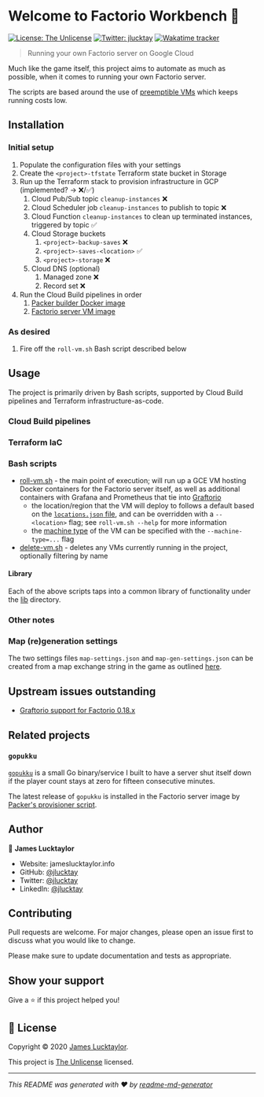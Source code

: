 # Welcome to Factorio Workbench 👋

[![License: The Unlicense](https://img.shields.io/badge/License-The%20Unlicense-yellow.svg)][1]
[![Twitter: jlucktay](https://img.shields.io/twitter/follow/jlucktay.svg?style=social)][2]
[![Wakatime tracker](https://wakatime.com/badge/github/jlucktay/factorio-workbench.svg)][3]

> Running your own Factorio server on Google Cloud

Much like the game itself, this project aims to automate as much as possible, when it comes to running your own
Factorio server.

The scripts are based around the use of [preemptible VMs] which keeps running costs low.

## Installation

### Initial setup

1. Populate the configuration files with your settings
1. Create the `<project>-tfstate` Terraform state bucket in Storage
1. Run up the Terraform stack to provision infrastructure in GCP (implemented? -> ❌/✅)
    1. Cloud Pub/Sub topic `cleanup-instances` ❌
    1. Cloud Scheduler job `cleanup-instances` to publish to topic ❌
    1. Cloud Function `cleanup-instances` to clean up terminated instances, triggered by topic ✅
    1. Cloud Storage buckets
        1. `<project>-backup-saves` ❌
        1. `<project>-saves-<location>` ✅
        1. `<project>-storage` ❌
    1. Cloud DNS (optional)
        1. Managed zone ❌
        1. Record set ❌
1. Run the Cloud Build pipelines in order
    1. [Packer builder Docker image]
    1. [Factorio server VM image]

### As desired

1. Fire off the `roll-vm.sh` Bash script described below

## Usage

The project is primarily driven by Bash scripts, supported by Cloud Build pipelines and Terraform
infrastructure-as-code.

### Cloud Build pipelines

### Terraform IaC

### Bash scripts

- [roll-vm.sh](scripts/roll-vm.sh) - the main point of execution; will run up a GCE VM hosting Docker containers for
    the Factorio server itself, as well as additional containers with Grafana and Prometheus that tie into [Graftorio]
  - the location/region that the VM will deploy to follows a default based on the [`locations.json` file], and can be
        overridden with a `--<location>` flag; see `roll-vm.sh --help` for more information
  - the [machine type] of the VM can be specified with the `--machine-type=...` flag
- [delete-vm.sh](scripts/delete-vm.sh) - deletes any VMs currently running in the project, optionally filtering by name

#### Library

Each of the above scripts taps into a common library of functionality under the [lib](lib/) directory.

### Other notes

### Map (re)generation settings

The two settings files `map-settings.json` and `map-gen-settings.json` can be created from a map exchange string in the
game as outlined
[here](https://wiki.factorio.com/Command_line_parameters#Creating_the_JSON_files_from_a_map_exchange_string).

## Upstream issues outstanding

- [Graftorio support for Factorio 0.18.x](https://github.com/afex/graftorio/pull/15)

## Related projects

### `gopukku`

[`gopukku`](https://github.com/jlucktay/gopukku) is a small Go binary/service I built to have a server shut itself down
if the player count stays at zero for fifteen consecutive minutes.

The latest release of `gopukku` is installed in the Factorio server image by
[Packer's provisioner script](cloud-build/1-factorio-server/provisioner.sh).

## Author

👤 **James Lucktaylor**

- Website: jameslucktaylor.info
- GitHub: [@jlucktay](https://github.com/jlucktay)
- Twitter: [@jlucktay][2]
- LinkedIn: [@jlucktay](https://linkedin.com/in/jlucktay)

## Contributing

Pull requests are welcome. For major changes, please open an issue first to discuss what you would like to change.

Please make sure to update documentation and tests as appropriate.

## Show your support

Give a ⭐️ if this project helped you!

## 📝 License

Copyright © 2020 [James Lucktaylor](https://github.com/jlucktay).

This project is [The Unlicense](https://choosealicense.com/licenses/unlicense/) licensed.

***
_This README was generated with ❤️ by [readme-md-generator](https://github.com/kefranabg/readme-md-generator)_

[`locations.json` file]: lib/locations.json
[1]: https://choosealicense.com/licenses/unlicense/
[2]: https://twitter.com/jlucktay
[3]: https://wakatime.com/badge/github/jlucktay/factorio-workbench
[Factorio server VM image]: cloud-build/1-factorio-server/README.md
[Graftorio]: https://github.com/afex/graftorio
[machine type]: https://cloud.google.com/compute/docs/machine-types
[Packer builder Docker image]: cloud-build/0-packer/README.md
[preemptible VMs]: https://cloud.google.com/compute/docs/instances/preemptible
